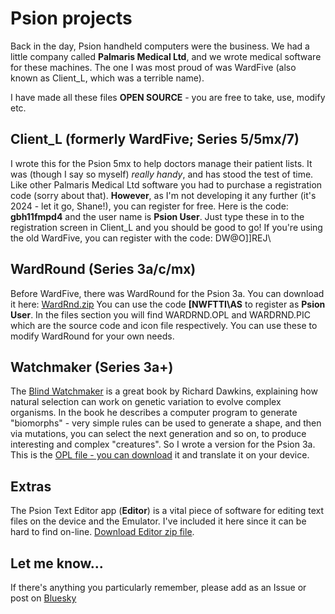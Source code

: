 # Psion projects
Back in the day, Psion handheld computers were the business. We had a little company called **Palmaris Medical Ltd**, and we wrote medical software for these machines. The one I was most proud of was WardFive (also known as Client_L, which was a terrible name).

I have made all these files **OPEN SOURCE** - you are free to take, use, modify etc.

## Client_L (formerly WardFive; Series 5/5mx/7)
I wrote this for the Psion 5mx to help doctors manage their patient lists. It was (though I say so myself) _really handy_, and has stood the test of time. Like other Palmaris Medical Ltd software you had to purchase a registration code (sorry about that). **However**, as I'm not developing it any further (it's 2024 - let it go, Shane!), you can register for free. Here is the code: **gbh11fmpd4** and the user name is **Psion User**. Just type these in to the registration screen in Client_L and you should be good to go! If you're using the old WardFive, you can register with the code: DW@O]]REJ\

## WardRound (Series 3a/c/mx)
Before WardFive, there was WardRound for the Psion 3a. You can download it here: [WardRnd.zip](https://github.com/shanemuk/psion/blob/main/wardrnd.zip) You can use the code **[NWFTTI\AS** to register as **Psion User**. 
In the files section you will find WARDRND.OPL and WARDRND.PIC which are the source code and icon file respectively. You can use these to modify WardRound for your own needs.

## Watchmaker (Series 3a+)
The [Blind Watchmaker](https://en.wikipedia.org/wiki/The_Blind_Watchmaker) is a great book by Richard Dawkins, explaining how natural selection can work on genetic variation to evolve complex organisms. In the book he describes a computer program to generate "biomorphs" - very simple rules can be used to generate a shape, and then via mutations, you can select the next generation and so on, to produce interesting and complex "creatures". So I wrote a version for the Psion 3a. This is the [OPL file - you can download](https://github.com/shanemuk/psion/blob/main/WTCHMK2.OPL) it and translate it on your device. 

## Extras
The Psion Text Editor app (**Editor**) is a vital piece of software for editing text files on the device and the Emulator. I've included it here since it can be hard to find on-line. [Download Editor zip file](https://github.com/shanemuk/psion/blob/main/editor.zip).

## Let me know...
If there's anything you particularly remember, please add as an Issue or post on [Bluesky](https://bsky.app/profile/shaneir.bsky.social)
